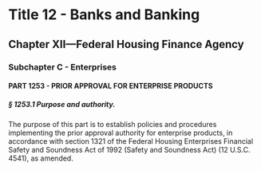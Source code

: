 
# Title 12 - Banks and Banking
## Chapter XII—Federal Housing Finance Agency
### Subchapter C - Enterprises
#### PART 1253 - PRIOR APPROVAL FOR ENTERPRISE PRODUCTS
##### § 1253.1 Purpose and authority.

The purpose of this part is to establish policies and procedures implementing the prior approval authority for enterprise products, in accordance with section 1321 of the Federal Housing Enterprises Financial Safety and Soundness Act of 1992 (Safety and Soundness Act) (12 U.S.C. 4541), as amended.
